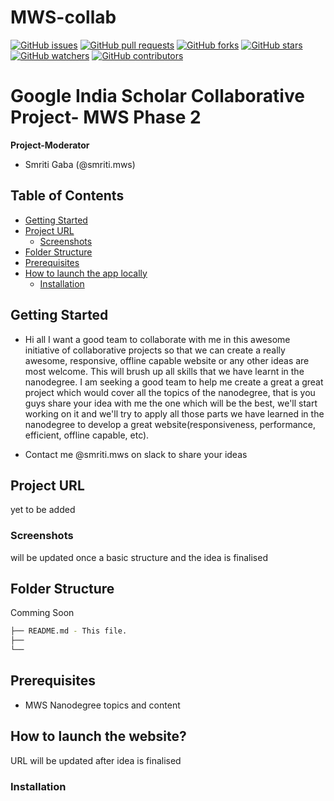 # MWS-collab
[![GitHub issues](https://img.shields.io/github/issues/Google-India-Scholars-Official/fend-track-fend-grow-together.svg)](https://github.com/Google-India-Scholars-Official/fend-track-fend-grow-together/issues)
[![GitHub pull requests](https://img.shields.io/github/issues-pr/Google-India-Scholars-Official/fend-track-fend-grow-together.svg)](https://github.com/Google-India-Scholars-Official/fend-track-fend-grow-together/pulls)
[![GitHub forks](https://img.shields.io/github/forks/Google-India-Scholars-Official/fend-track-fend-grow-together.svg?style=social&label=Fork)](https://github.com/Google-India-Scholars-Official/fend-track-fend-grow-together/network)
[![GitHub stars](https://img.shields.io/github/stars/Google-India-Scholars-Official/fend-track-fend-grow-together.svg?style=social&label=Stars)](https://github.com/Google-India-Scholars-Official/fend-track-fend-grow-together/stargazers)
[![GitHub watchers](https://img.shields.io/github/watchers/Google-India-Scholars-Official/fend-track-fend-grow-together.svg?style=social&label=Watch)](https://github.com/Google-India-Scholars-Official/fend-track-fend-grow-together/watchers)
[![GitHub contributors](https://img.shields.io/github/contributors/Google-India-Scholars-Official/fend-track-fend-grow-together.svg)](https://github.com/Google-India-Scholars-Official/fend-track-fend-grow-together/graphs/contributors)

# Google India Scholar Collaborative Project- MWS Phase 2

**Project-Moderator**
- Smriti Gaba   (@smriti.mws)

## Table of Contents

- [Getting Started](#getting-started)
- [Project URL](#project-url)
  - [Screenshots](#screenshots)
- [Folder Structure](#folder-structure)
- [Prerequisites](#prerequisites)
- [How to launch the app locally](#how-to-launch-the-project)
  - [Installation](#installation)


## Getting Started
- Hi all I want a good team to collaborate with me in this awesome initiative of collaborative projects so that we can create a really awesome, responsive, offline capable website or any other ideas are most welcome. This will brush up all skills that we have learnt in the nanodegree. I am seeking a good team to help me create a great a great project which would cover all the topics of the nanodegree, that is you guys share your idea with me the one which will be the best, we'll start working on it and we'll try to apply all those parts we have learned in the nanodegree to develop a great website(responsiveness, performance, efficient, offline capable, etc).

- Contact me @smriti.mws on slack to share your ideas


## Project URL
yet to be added

### Screenshots
will be updated once a basic structure and the idea is finalised

## Folder Structure
Comming Soon
```bash
├── README.md - This file.
├── 
└── 
```

## Prerequisites
* MWS Nanodegree topics and content

## How to launch the website?
URL will be updated after idea is finalised
### Installation

